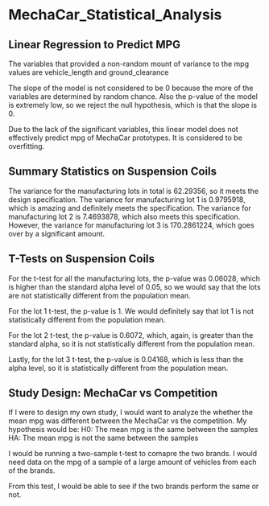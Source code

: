 # MechaCar_Statistical_Analysis

## Linear Regression to Predict MPG

The variables that provided a non-random mount of variance to the mpg values are vehicle_length and ground_clearance 

The slope of the model is not considered to be 0 because the more of the variables are determined by random chance. Also the p-value of the model is extremely low, so we reject the null hypothesis, which is that the slope is 0.

Due to the lack of the significant variables, this linear model does not effectively predict mpg of MechaCar prototypes. It is considered to be overfitting. 

## Summary Statistics on Suspension Coils

The variance for the manufacturing lots in total is 62.29356, so it meets the design specification. The variance for manufacturing lot 1 is 0.9795918, which is amazing and definitely meets the specification. The variance for manufacturing lot 2 is 7.4693878, which also meets this specification. However, the variance for manufacturing lot 3 is 170.2861224, which goes over by a significant amount. 

## T-Tests on Suspension Coils

For the t-test for all the manufacturing lots, the p-value was 0.06028, which is higher than the standard alpha level of 0.05, so we would say that the lots are not statistically different from the population mean.

For the lot 1 t-test, the p-value is 1. We would definitely say that lot 1 is not statistically different from the population mean.

For the lot 2 t-test, the p-value is 0.6072, which, again, is greater than the standard alpha, so it is not statistically different from the population mean.

Lastly, for the lot 3 t-test, the p-value is 0.04168, which is less than the alpha level, so it is statistically different from the population mean. 

## Study Design: MechaCar vs Competition

If I were to design my own study, I would want to analyze the whether the mean mpg was different between the MechaCar vs the competition. 
My hypothesis would be:
H0: The mean mpg is the same between the samples
HA: The mean mpg is not the same between the samples

I would be running a two-sample t-test to comapre the two brands. I would need data on the mpg of a sample of a large amount of vehicles from each of the brands.

From this test, I would be able to see if the two brands perform the same or not. 
